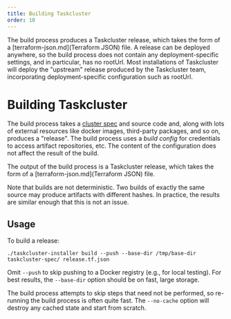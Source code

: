 ```yaml
---
title: Building Taskcluster
order: 10
---
```


The build process produces a Taskcluster release, which takes the form of a [terraform-json.md](Terraform JSON) file.
A release can be deployed anywhere, so the build process does not contain any deployment-specific settings, and in particular, has no rootUrl.
Most installations of Taskcluster will deploy the "upstream" release produced by the Taskcluster team, incorporating deployment-specific configuration such as rootUrl.

# Building Taskcluster

The build process takes a [cluster spec](./cluster-spec) and source code and, along with lots of external resources like docker images, third-party packages, and so on, produces a "release".
The build process uses a *build config* for credentials to access artifact repositories, etc.
The content of the configuration does not affect the result of the build.

The output of the build process is a Taskcluster release, which takes the form of a [terraform-json.md](Terraform JSON) file.

Note that builds are not deterministic.
Two builds of exactly the same source may produce artifacts with different hashes.
In practice, the results are similar enough that this is not an issue.

## Usage

To build a release:

```
./taskcluster-installer build --push --base-dir /tmp/base-dir taskcluster-spec/ release.tf.json
```

Omit `--push` to skip pushing to a Docker registry (e.g., for local testing).
For best results, the `--base-dir` option should be on fast, large storage.

The build process attempts to skip steps that need not be performed, so re-running the build process is often quite fast.
The `--no-cache` option will destroy any cached state and start from scratch.
